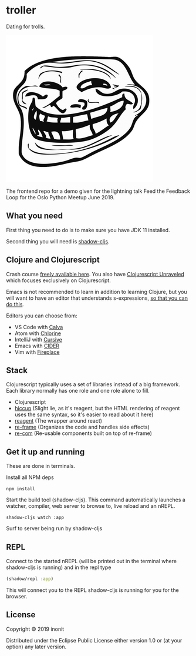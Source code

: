 # troller

Dating for trolls.

![Dating for Trolls](troll.png)

The frontend repo for a demo given for the lightning talk
Feed the Feedback Loop for the Oslo Python Meetup June 2019.


## What you need

First thing you need to do is to make sure you have JDK 11 installed.

Second thing you will need is [shadow-cljs](http://shadow-cljs.org/).

## Clojure and Clojurescript

Crash course [freely available here](https://www.braveclojure.com/clojure-for-the-brave-and-true/). You also have [Clojurescript Unraveled](https://funcool.github.io/clojurescript-unraveled/) which focuses exclusively on Clojurescript.

Emacs is not recommended to learn in addition to learning Clojure, but you will want to have an editor that understands s-expressions, [so that you can do this](http://danmidwood.com/content/2014/11/21/animated-paredit.html).

Editors you can choose from:

- VS Code with [Calva](https://marketplace.visualstudio.com/items?itemName=betterthantomorrow.calva)
- Atom with [Chlorine](https://atom.io/packages/chlorine)
- IntelliJ with [Cursive](https://cursive-ide.com/index.html)
- Emacs with [CIDER](https://github.com/clojure-emacs/cider)
- Vim with [Fireplace](https://github.com/tpope/vim-fireplace)

## Stack

Clojurescript typically uses a set of libraries instead of a big framework. Each library normally has one role and one role alone to fill.

- Clojurescript
- [hiccup](https://github.com/weavejester/hiccup) (Slight lie, as it's reagent, but the HTML rendering of reagent uses the same syntax, so it's easier to read about it here)
- [reagent](https://reagent-project.github.io/) (The wrapper around react)
- [re-frame](https://github.com/Day8/re-frame) (Organizes the code and handles side effects)
- [re-com](https://github.com/Day8/re-com) (Re-usable components built on top of re-frame)


## Get it up and running

These are done in terminals.

Install all NPM deps

``` shell
npm install
```

Start the build tool (shadow-cljs). This command automatically launches a watcher, compiler, web server to browse to, live reload and an nREPL.
``` shell
shadow-cljs watch :app
```

Surf to server being run by shadow-cljs

## REPL

Connect to the started nREPL (will be printed out in the terminal where shadow-cljs is running) and in the repl type

``` clojure
(shadow/repl :app)
```

This will connect you to the REPL shadow-cljs is running for you for the browser.

## License

Copyright © 2019 inonit

Distributed under the Eclipse Public License either version 1.0 or (at
your option) any later version.
